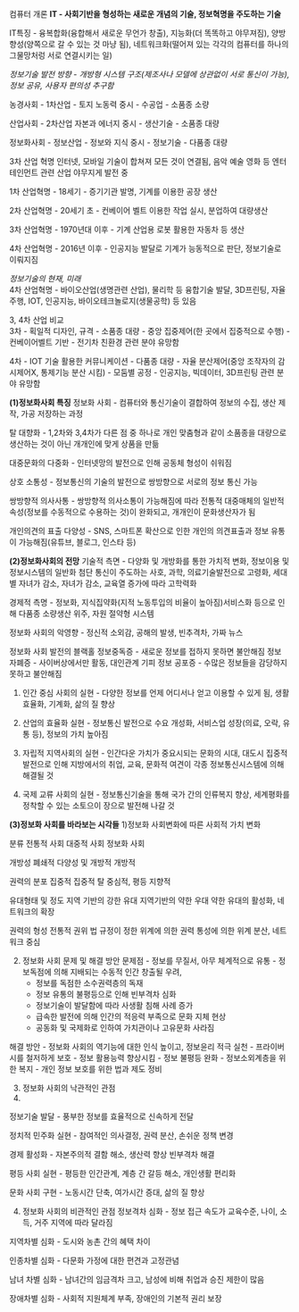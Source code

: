 컴퓨터 개론
**IT - 사회기반을 형성하는 새로운 개념의 기술, 정보혁명을 주도하는 기술**  

IT특징 - 융복합화(융합해서 새로운 무언가 창출), 지능화(더 똑똑하고 야무져짐), 양방향성(양쪽으로 갈 수 있는 것 마냥 됨), 네트워크화(떨어져 있는 각각의 컴퓨터를 하나의 그물망처렁 서로 연결시키는 일)  

*정보기술 발전 방향 - 개방형 시스템 구조(제조사나 모델에 상관없이 서로 통신이 가능), 정보 공유, 사용자 편의성 추구함*  

농경사회 - 1차산업 - 토지 노동력 중시 - 수공업 - 소품종 소량  

산업사회 - 2차산업 자본과 에너지 중시 - 생산기술 - 소품종 대량  

정보화사회 - 정보산업 - 정보와 지식 중시 - 정보기술 - 다품종 대량  

3차 산업 혁명 인터넷, 모바일 기술이 합쳐져 모든 것이 연결됨, 음악 예술 영화 등 엔터테인먼트 관련 산업 야무지게 발전 중  

1차 산업혁명 - 18세기 - 증기기관 발명, 기계를 이용한 공장 생산  

2차 산업혁명 - 20세기 초 - 컨베이어 벨트 이용한 작업 실시, 분업하여 대량생산  

3차 산업혁명 - 1970년대 이후 - 기계 산업용 로봇 활용한 자동차 등 생산

4차 산업혁명 - 2016년 이후 - 인공지능 발달로 기계가 능동적으로 판단, 정보기술로 이뤄지짐  

*정보기술의 현재, 미래*   
4차 산업혁명 - 바이오산업(생명관련 산업), 물리학 등 융합기술 발달, 3D프린팅, 자율주행, IOT, 인공지능, 바이오테크놀로지(생물공학) 등 있음  

3, 4차 산업 비교  
3차 - 획일적 디자인, 규격 - 소품종 대량 - 중앙 집중제어(한 곳에서 집중적으로 수행)  - 컨베이어벨트 기반 - 전기차 친환경 관련 분야 유망함  

4차 - IOT 기술 활용한 커뮤니케이션 - 다품종 대량 - 자율 분산제어(중앙 조작자의 감시제어X, 통제기능 분산 시킴) - 모둠별 공정 - 인공지능, 빅데이터, 3D프린팅 관련 분야 유망함  

**(1)정보화사회 특징**
정보화 사회 - 컴퓨터와 통신기술이 결합하여 정보의 수집, 생산 제작, 가공 저장하는 과정  


탈 대향화 - 1,2차와 3,4차가 다른 점 중 하나로 개인 맞춤형과 같이 소품종을 대량으로 생산하는 것이 아닌 개개인에 맞게 상품을 만듦  

대중문화의 다중화 - 인터넷망의 발전으로 인해 공동체 형성이 쉬워짐  

상호 소통성 - 정보통신의 기술의 발전으로 쌍방향으로 서로의 정보 통신 가능

쌍방향적 의사사통 - 쌍방향적 의사소통이 가능해짐에 따라 전통적 대중매체의 일반적 속성(정보를 수동적으로 수용하는 것)이 완화되고, 개개인이 문화생산자가 됨

개인의견의 표출 다양성 - SNS, 스마트폰 확산으로 인한 개인의 의견표출과 정보 유통이 가능해짐(유튜브, 블로그, 인스타 등)

**(2)정보화사회의 전망**
기술적 측면 - 다양화 및 개방화를 통한 가치적 변화, 정보이용 및 정보시스템의 일반화 첨단 통신이 주도하는 사호, 과학, 의료기술발전으로 고령화, 세대별 자녀가 감소, 자녀가 감소, 교육열 증가에 따라 고학력화

경제적 측명 - 정보화, 지식집약화(지적 노동투입의 비율이 높아짐)서비스화 등으로 인해 다품종 소량생산 위주, 자원 절약형 시스템

정보화 사회의 악영향 - 정신적 소외감, 공해의 발생, 빈추격차, 가짜 뉴스

정보화 사회 발전의 블랙홀
정보중독증 - 새로운 정보를 접하지 못하면 불안해짐
정보 자폐증 - 사이버상에서만 활동, 대인관계 기피
정보 공포증 - 수많은 정보들을 감당하지 못하고 불안해짐

1) 인간 중심 사회의 실현 - 다양한 정보를 언제 어디서나 얻고 이용할 수 있게 됨, 생활 효율화, 기계화, 삶의 질 향상

2) 산업의 효율화 실현 - 정보통신 발전으로 수요 개성화, 서비스업 성장(의료, 오락, 유통 등), 정보의 가치 높아짐

3) 자립적 지역사회의 실현 - 인간다운 가치가 중요시되는 문화의 시대, 대도시 집중적 발전으로 인해 지방에서의 취업, 교육, 문화적 여견이 각종 정보통신시스템에 의해 해결될 것

4) 국제 교류 사회의 실현 - 정보통신기술을 통해 국가 간의 인류복지 향상, 세계평화를 정착할 수 있는 소토으이 장으로 발전해 나갈 것

**(3)정보화 사회를 바라보는 시각들**
1)정보화 사회변화에 따른 사회적 가치 변화

분류             전통적 사회             대중적 사회                    정보화 사회
 
개방성            폐쇄적             다양성 및 개방적                      개방적
 
권력의 분포        집중적                  집중적                      탈 중심적, 평등 지향적

유대형태 및 정도 지역 기반의 강한 유대   지역기반의 약한 우대      약한 유대의 활성화, 네트워크의 확장

권력의 형성      전통적 권위     법 규정이 정한 위계에 의한 권력 통성에 의한 위계 분산, 네트워크 중심

2) 정보화 사회 문제 및 해결 방안
문제점 - 정보를 무질서, 아무 체계적으로 유통 - 정보독점에 의해 지배되는 수동적 인간 창출될 우려,
      - 정보를 독점한 소수권력층의 독재
      - 정보 유통의 불평등으로 인해 빈부격차 심화
      - 정보기술이 발달함에 따라 사생활 침해 사례 증가
      - 급속한 발전에 의해 인간의 적응력 부족으로 문화 지체 현상
      - 공동화 및 국제화로 인하여 가치관이나 고유문화 사라짐
   
해결 방안 - 정보화 사회의 역기능에 대한 인식 높이고, 정보윤리 적극 실천
         - 프라이버시를 철저하게 보호
         - 정보 활용능력 향상시킴 - 정보 불평등 완화
         - 정보소외계층을 위한 복지
         - 개인 정보 보호를 위한 법과 제도 정비

3) 정보화 사회의 낙관적인 관점
4) 
정보기술 발달 - 풍부한 정보를 효율적으로 신속하게 전달

정치적 민주화 실현 - 참여적인 의사결정, 권력 분산, 손쉬운 정책 변경

경제 활성화 - 자본주의적 결함 해소, 생산력 향상 빈부격차 해결

평등 사회 실현 - 평등한 인간관계, 계층 간 갈등 해소, 개인생활 편리화

문화 사회 구현 - 노동시간 단축, 여가시간 증대, 삶의 질 향상


4) 정보화 사회의 비관적인 관점
정보격차 심화 - 정보 접근 속도가 교육수준, 나이, 소득, 거주 지역에 따라 달라짐

지역차별 심화 - 도시와 농촌 간의 혜택 차이

인종차별 심화 - 다문화 가정에 대한 편견과 고정관념

남녀 차별 심화 - 남녀간의 임금격차 크고, 남성에 비해 취업과 승진 제한이 많음

장애차별 심화 - 사회적 지원체계 부족, 장애인의 기본적 권리 보장 
        
